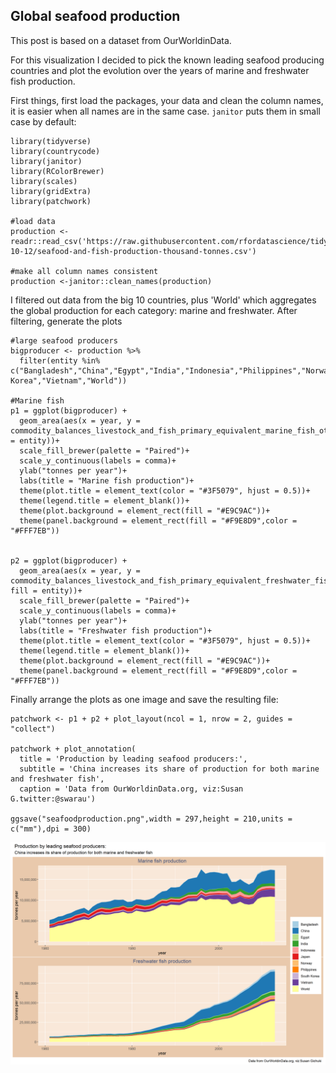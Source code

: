 ## Global seafood production 

This post is based on a dataset from OurWorldinData.

For this visualization I decided to pick the known leading seafood producing countries and plot the evolution over the years of
marine and freshwater fish production. 

First things, first load the packages, your data and clean the column names, it is easier when all names are in the same case. `janitor` puts them in small case by default: 

```
library(tidyverse)
library(countrycode)
library(janitor)
library(RColorBrewer)
library(scales)
library(gridExtra)
library(patchwork)

#load data 
production <- readr::read_csv('https://raw.githubusercontent.com/rfordatascience/tidytuesday/master/data/2021/2021-10-12/seafood-and-fish-production-thousand-tonnes.csv')

#make all column names consistent
production <-janitor::clean_names(production)

```
I filtered out data from the big 10 countries, plus 'World' which aggregates the global production for each category: marine and freshwater. After filtering, 
generate the plots

```
#large seafood producers
bigproducer <- production %>%
  filter(entity %in% c("Bangladesh","China","Egypt","India","Indonesia","Philippines","Norway","Japan","South Korea","Vietnam","World"))

#Marine fish
p1 = ggplot(bigproducer) +
  geom_area(aes(x = year, y = commodity_balances_livestock_and_fish_primary_equivalent_marine_fish_other_2764_production_5510_tonnes,fill = entity))+
  scale_fill_brewer(palette = "Paired")+
  scale_y_continuous(labels = comma)+
  ylab("tonnes per year")+
  labs(title = "Marine fish production")+
  theme(plot.title = element_text(color = "#3F5079", hjust = 0.5))+
  theme(legend.title = element_blank())+
  theme(plot.background = element_rect(fill = "#E9C9AC"))+
  theme(panel.background = element_rect(fill = "#F9E8D9",color = "#FFF7EB"))


p2 = ggplot(bigproducer) +
  geom_area(aes(x = year, y = commodity_balances_livestock_and_fish_primary_equivalent_freshwater_fish_2761_production_5510_tonnes, fill = entity))+
  scale_fill_brewer(palette = "Paired")+
  scale_y_continuous(labels = comma)+
  ylab("tonnes per year")+
  labs(title = "Freshwater fish production")+
  theme(plot.title = element_text(color = "#3F5079", hjust = 0.5))+
  theme(legend.title = element_blank())+
  theme(plot.background = element_rect(fill = "#E9C9AC"))+
  theme(panel.background = element_rect(fill = "#F9E8D9",color = "#FFF7EB"))

```
Finally arrange the plots as one image and save the resulting file: 

````
patchwork <- p1 + p2 + plot_layout(ncol = 1, nrow = 2, guides = "collect")

patchwork + plot_annotation(
  title = 'Production by leading seafood producers:',
  subtitle = 'China increases its share of production for both marine and freshwater fish',
  caption = 'Data from OurWorldinData.org, viz:Susan G.twitter:@swarau')

ggsave("seafoodproduction.png",width = 297,height = 210,units = c("mm"),dpi = 300)

````

![](seafoodproduction.png)
